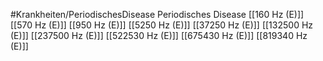 #Krankheiten/PeriodischesDisease
Periodisches Disease
[[160 Hz (E)]]
[[570 Hz (E)]]
[[950 Hz (E)]]
[[5250 Hz (E)]]
[[37250 Hz (E)]]
[[132500 Hz (E)]]
[[237500 Hz (E)]]
[[522530 Hz (E)]]
[[675430 Hz (E)]]
[[819340 Hz (E)]]